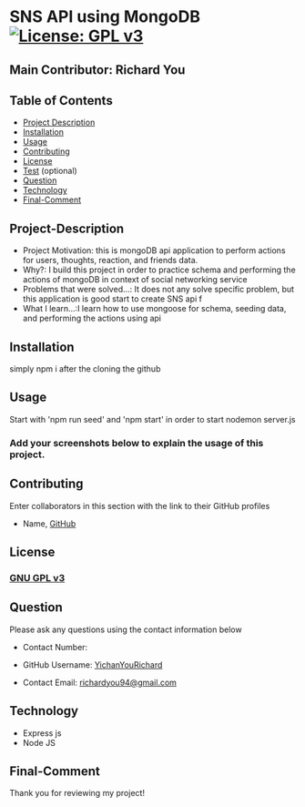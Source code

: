 # SNS API using MongoDB  [![License: GPL v3](https://img.shields.io/badge/License-GPLv3-blue.svg)](https://www.gnu.org/licenses/gpl-3.0)
## Main Contributor: Richard You

## Table of Contents
- [Project Description](#project-description)
- [Installation](#installation)
- [Usage](#usage)
- [Contributing](#contributing)
- [License](#license)
- [Test](#test) (optional)
- [Question](#question)
- [Technology](#technology)
- [Final-Comment](#final-comment)

## Project-Description
- Project Motivation: this is mongoDB api application to perform actions for users, thoughts, reaction, and friends data.
- Why?: I build this project in order to practice schema and performing the actions of mongoDB in context of social networking service
- Problems that were solved...: It does not any solve specific problem, but this application is good start to create SNS api f
- What I learn...:I learn how to use mongoose for schema, seeding data, and performing the actions using api

## Installation
simply npm i after the cloning the github
## Usage
Start with 'npm run seed' and 'npm start' in order to start nodemon server.js 

### Add your screenshots below to explain the usage of this project.
## Contributing
Enter collaborators in this section with the link to their GitHub profiles

- Name, [GitHub](http://github.com)
## License
### [GNU GPL v3](https://www.gnu.org/licenses/gpl-3.0)
## Question
Please ask any questions using the contact information below

- Contact Number: 

- GitHub Username: [YichanYouRichard](http://github.com/YichanYouRichard)

- Contact Email: richardyou94@gmail.com
## Technology
- Express js
 - Node JS
 ## Final-Comment

Thank you for reviewing my project!